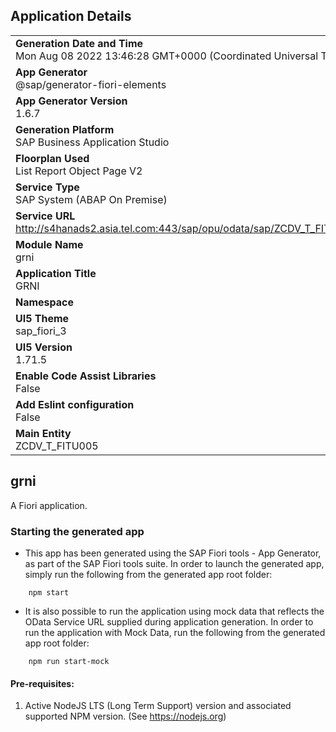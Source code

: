 ## Application Details
|               |
| ------------- |
|**Generation Date and Time**<br>Mon Aug 08 2022 13:46:28 GMT+0000 (Coordinated Universal Time)|
|**App Generator**<br>@sap/generator-fiori-elements|
|**App Generator Version**<br>1.6.7|
|**Generation Platform**<br>SAP Business Application Studio|
|**Floorplan Used**<br>List Report Object Page V2|
|**Service Type**<br>SAP System (ABAP On Premise)|
|**Service URL**<br>http://s4hanads2.asia.tel.com:443/sap/opu/odata/sap/ZCDV_T_FITU005_CDS
|**Module Name**<br>grni|
|**Application Title**<br>GRNI|
|**Namespace**<br>|
|**UI5 Theme**<br>sap_fiori_3|
|**UI5 Version**<br>1.71.5|
|**Enable Code Assist Libraries**<br>False|
|**Add Eslint configuration**<br>False|
|**Main Entity**<br>ZCDV_T_FITU005|

## grni

A Fiori application.

### Starting the generated app

-   This app has been generated using the SAP Fiori tools - App Generator, as part of the SAP Fiori tools suite.  In order to launch the generated app, simply run the following from the generated app root folder:

```
    npm start
```

- It is also possible to run the application using mock data that reflects the OData Service URL supplied during application generation.  In order to run the application with Mock Data, run the following from the generated app root folder:

```
    npm run start-mock
```

#### Pre-requisites:

1. Active NodeJS LTS (Long Term Support) version and associated supported NPM version.  (See https://nodejs.org)


